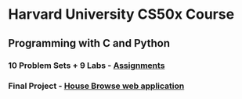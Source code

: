 # Harvard University CS50x Course
## Programming with C and Python
### 10 Problem Sets + 9 Labs - [Assignments](https://github.com/dondowoldo/CS50/tree/main/Problem_sets)
### Final Project - [House Browse web application](https://github.com/dondowoldo/CS50/tree/main/Final_Project)
